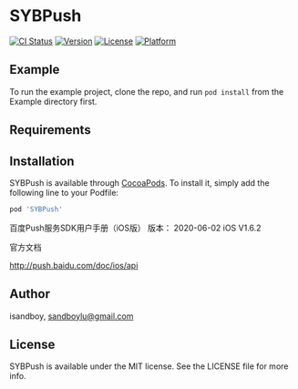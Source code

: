 # SYBPush

[![CI Status](https://img.shields.io/travis/isandboy/SYBPush.svg?style=flat)](https://travis-ci.org/isandboy/SYBPush)
[![Version](https://img.shields.io/cocoapods/v/SYBPush.svg?style=flat)](https://cocoapods.org/pods/SYBPush)
[![License](https://img.shields.io/cocoapods/l/SYBPush.svg?style=flat)](https://cocoapods.org/pods/SYBPush)
[![Platform](https://img.shields.io/cocoapods/p/SYBPush.svg?style=flat)](https://cocoapods.org/pods/SYBPush)

## Example

To run the example project, clone the repo, and run `pod install` from the Example directory first.

## Requirements

## Installation

SYBPush is available through [CocoaPods](https://cocoapods.org). To install
it, simply add the following line to your Podfile:

```ruby
pod 'SYBPush'
```

百度Push服务SDK用户手册（iOS版）
版本： 2020-06-02 iOS V1.6.2

官方文档

http://push.baidu.com/doc/ios/api

## Author

isandboy, sandboylu@gmail.com

## License

SYBPush is available under the MIT license. See the LICENSE file for more info.
